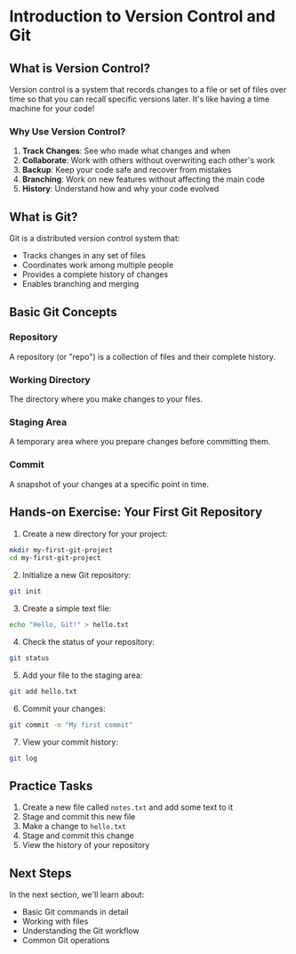 # Introduction to Version Control and Git

## What is Version Control?

Version control is a system that records changes to a file or set of files over time so that you can recall specific versions later. It's like having a time machine for your code!

### Why Use Version Control?

1. **Track Changes**: See who made what changes and when
2. **Collaborate**: Work with others without overwriting each other's work
3. **Backup**: Keep your code safe and recover from mistakes
4. **Branching**: Work on new features without affecting the main code
5. **History**: Understand how and why your code evolved

## What is Git?

Git is a distributed version control system that:
- Tracks changes in any set of files
- Coordinates work among multiple people
- Provides a complete history of changes
- Enables branching and merging

## Basic Git Concepts

### Repository
A repository (or "repo") is a collection of files and their complete history.

### Working Directory
The directory where you make changes to your files.

### Staging Area
A temporary area where you prepare changes before committing them.

### Commit
A snapshot of your changes at a specific point in time.

## Hands-on Exercise: Your First Git Repository

1. Create a new directory for your project:
```bash
mkdir my-first-git-project
cd my-first-git-project
```

2. Initialize a new Git repository:
```bash
git init
```

3. Create a simple text file:
```bash
echo "Hello, Git!" > hello.txt
```

4. Check the status of your repository:
```bash
git status
```

5. Add your file to the staging area:
```bash
git add hello.txt
```

6. Commit your changes:
```bash
git commit -m "My first commit"
```

7. View your commit history:
```bash
git log
```

## Practice Tasks

1. Create a new file called `notes.txt` and add some text to it
2. Stage and commit this new file
3. Make a change to `hello.txt`
4. Stage and commit this change
5. View the history of your repository

## Next Steps

In the next section, we'll learn about:
- Basic Git commands in detail
- Working with files
- Understanding the Git workflow
- Common Git operations 